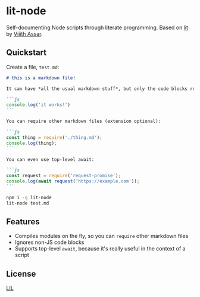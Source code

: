 # lit-node

Self-documenting Node scripts through literate programming. Based on [lit](https://github.com/vijithassar/lit) by [Vijith Assar](https://twitter.com/vijithassar).


## Quickstart

Create a file, `test.md`:

~~~md
# this is a markdown file!

It can have *all the usual markdown stuff*, but only the code blocks run:

```js
console.log('it works!')
```

You can require other markdown files (extension optional):

```js
const thing = require('./thing.md');
console.log(thing);
```

You can even use top-level await:

```js
const request = require('request-promise');
console.log(await request('https://example.com'));
```
~~~

```bash
npm i -g lit-node
lit-node test.md
```


## Features

* Compiles modules on the fly, so you can `require` other markdown files
* Ignores non-JS code blocks
* Supports top-level `await`, because it's really useful in the context of a script


## License

[LIL](LICENSE)
